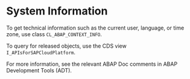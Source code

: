 <!-- loiof7af47e10fa844a9ab58d2732e703b93 -->

# System Information

To get technical information such as the current user, language, or time zone, use class `CL_ABAP_CONTEXT_INFO`.

To query for released objects, use the CDS view `I_APIsForSAPCloudPlatform`.

For more information, see the relevant ABAP Doc comments in ABAP Development Tools \(ADT\).

